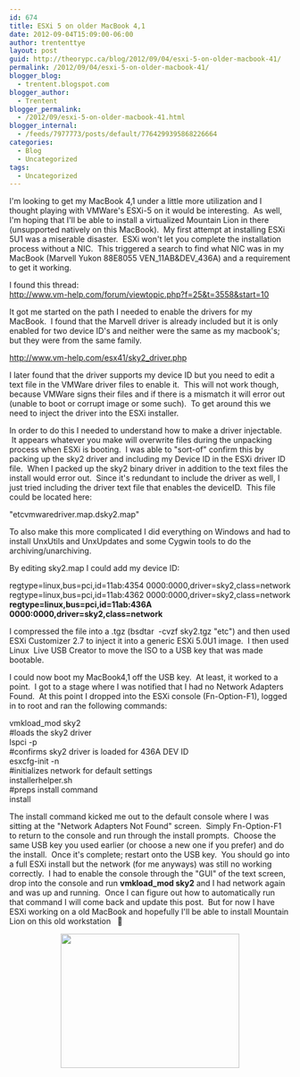 ```yaml
---
id: 674
title: ESXi 5 on older MacBook 4,1
date: 2012-09-04T15:09:00-06:00
author: trententtye
layout: post
guid: http://theorypc.ca/blog/2012/09/04/esxi-5-on-older-macbook-41/
permalink: /2012/09/04/esxi-5-on-older-macbook-41/
blogger_blog:
  - trentent.blogspot.com
blogger_author:
  - Trentent
blogger_permalink:
  - /2012/09/esxi-5-on-older-macbook-41.html
blogger_internal:
  - /feeds/7977773/posts/default/7764299395868226664
categories:
  - Blog
  - Uncategorized
tags:
  - Uncategorized
---
```

I'm looking to get my MacBook 4,1 under a little more utilization and I thought playing with VMWare's ESXi-5 on it would be interesting. &nbsp;As well, I'm hoping that I'll be able to install a virtualized Mountain Lion in there (unsupported natively on this MacBook). &nbsp;My first attempt at installing ESXi 5U1 was a miserable disaster. &nbsp;ESXi won't let you complete the installation process without a NIC. &nbsp;This triggered a search to find what NIC was in my MacBook (Marvell Yukon 88E8055 VEN\_11AB&DEV\_436A) and a requirement to get it working.

I found this thread:  
<http://www.vm-help.com/forum/viewtopic.php?f=25&t=3558&start=10>

It got me started on the path I needed to enable the drivers for my MacBook. &nbsp;I found that the Marvell driver is already included but it is only enabled for two device ID's and neither were the same as my macbook's; but they were from the same family. 

<http://www.vm-help.com/esx41/sky2_driver.php>

I later found that the driver supports my device ID but you need to edit a text file in the VMWare driver files to enable it. &nbsp;This will not work though, because VMWare signs their files and if there is a mismatch it will error out (unable to boot or corrupt image or some such). &nbsp;To get around this we need to inject the driver into the ESXi installer.

In order to do this I needed to understand how to make a driver injectable. &nbsp;It appears whatever you make will overwrite files during the unpacking process when ESXi is booting. &nbsp;I was able to "sort-of" confirm this by packing up the sky2 driver and including my Device ID in the ESXi driver ID file. &nbsp;When I packed up the sky2 binary driver in addition to the text files the install would error out. &nbsp;Since it's redundant to include the driver as well, I just tried including the driver text file that enables the deviceID. &nbsp;This file could be located here:

"etcvmwaredriver.map.dsky2.map"

To also make this more complicated I did everything on Windows and had to install UnxUtils and UnxUpdates and some Cygwin tools to do the archiving/unarchiving.

By editing sky2.map I could add my device ID:

regtype=linux,bus=pci,id=11ab:4354 0000:0000,driver=sky2,class=network  
regtype=linux,bus=pci,id=11ab:4362 0000:0000,driver=sky2,class=network  
**regtype=linux,bus=pci,id=11ab:436A 0000:0000,driver=sky2,class=network**

I compressed the file into a .tgz (bsdtar &nbsp;-cvzf sky2.tgz "etc") and then used ESXi Customizer 2.7 to inject it into a generic ESXi 5.0U1 image. &nbsp;I then used Linux &nbsp;Live USB Creator to move the ISO to a USB key that was made bootable.

I could now boot my MacBook4,1 off the USB key. &nbsp;At least, it worked to a point. &nbsp;I got to a stage where I was notified that I had no Network Adapters Found. &nbsp;At this point I dropped into the ESXi console (Fn-Option-F1), logged in to root and ran the following commands:

vmkload_mod sky2  
#loads the sky2 driver  
lspci -p  
#confirms sky2 driver is loaded for 436A DEV ID  
esxcfg-init -n  
#initializes network for default settings  
installerhelper.sh  
#preps install command  
install

The install command kicked me out to the default console where I was sitting at the "Network Adapters Not Found" screen. &nbsp;Simply Fn-Option-F1 to return to the console and run through the install prompts. &nbsp;Choose the same USB key you used earlier (or choose a new one if you prefer) and do the install. &nbsp;Once it's complete; restart onto the USB key. &nbsp;You should go into a full ESXi install but the network (for me anyways) was still no working correctly. &nbsp;I had to enable the console through the "GUI" of the text screen, drop into the console and run **vmkload_mod sky2** and I had network again and was up and running. &nbsp;Once I can figure out how to automatically run that command I will come back and update this post. &nbsp;But for now I have ESXi working on a old MacBook and hopefully I'll be able to install Mountain Lion on this old workstation &nbsp; 🙂

<div style="clear: both; text-align: center;">
  <a href="http://1.bp.blogspot.com/-u0Gncfvbn1E/UEZt8gi1WbI/AAAAAAAAAJw/PeoLi80WZM4/s1600/photo.JPG" style="margin-left: 1em; margin-right: 1em;"><img border="0" height="240" src="http://1.bp.blogspot.com/-u0Gncfvbn1E/UEZt8gi1WbI/AAAAAAAAAJw/PeoLi80WZM4/s320/photo.JPG" width="320" /></a>
</div>

<!-- AddThis Advanced Settings generic via filter on the_content -->

<!-- AddThis Share Buttons generic via filter on the_content -->